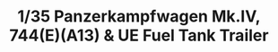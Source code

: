 ---
layout: product
title: "1/35 Panzerkampfwagen Mk.IV, 744(E)(A13) & UE Fuel Tank Trailer"
price: "TBA" 
desc: "Maketa"
img_path: "/assets/img/BRNC35030SP.webp"
brand: "Bronco"
available: false
special_offer: false
new: false
soon: false
cat: "010000"
subcat: "015800"
subsubcat: "0N/A"
sifra: "BRNC35030SP"
popular: false
spec: false
---